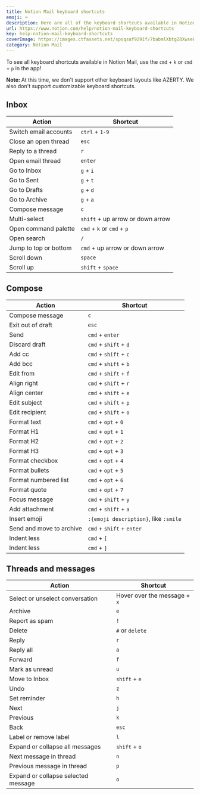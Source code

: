 ```yaml
---
title: Notion Mail keyboard shortcuts
emoji: ⌨️
description: Here are all of the keyboard shortcuts available in Notion Mail ⌨️
url: https://www.notion.com/help/notion-mail-keyboard-shortcuts
key: help:notion-mail-keyboard-shortcuts
coverImage: https://images.ctfassets.net/spoqsaf9291f/7babmlXbtgZ8XwseESoGXZ/57853265cde28a15b566a51a816a1418/how-to-protect-yourself-from-malvertising.png
category: Notion Mail
---
```


To see all keyboard shortcuts available in Notion Mail, use the `cmd` + `k` or `cmd` + `p` in the app!

**Note:&#x20;**&#x41;t this time, we don't support other keyboard layouts like AZERTY. We also don't support customizable keyboard shortcuts.

## Inbox

| **Action**            | **Shortcut**                     |
| --------------------- | -------------------------------- |
| Switch email accounts | `ctrl` + `1-9`                   |
| Close an open thread  | `esc`                            |
| Reply to a thread     | `r`                              |
| Open email thread     | `enter`                          |
| Go to Inbox           | `g` + `i`                        |
| Go to Sent            | `g` + `t`                        |
| Go to Drafts          | `g` + `d`                        |
| Go to Archive         | `g` + `a`                        |
| Compose message       | `c`                              |
| Multi-select          | `shift` + up arrow or down arrow |
| Open command palette  | `cmd` + `k` or `cmd` + `p`       |
| Open search           | `/`                              |
| Jump to top or bottom | `cmd` + up arrow or down arrow   |
| Scroll down           | `space`                          |
| Scroll up             | `shift` + `space`                |

## Compose

| **Action**               | **Shortcut**                          |
| ------------------------ | ------------------------------------- |
| Compose message          | `c`                                   |
| Exit out of draft        | `esc`                                 |
| Send                     | `cmd` + `enter`                       |
| Discard draft            | `cmd` + `shift` + `d`                 |
| Add cc                   | `cmd` + `shift` + `c`                 |
| Add bcc                  | `cmd` + `shift` + `b`                 |
| Edit from                | `cmd` + `shift` + `f`                 |
| Align right              | `cmd` + `shift` + `r`                 |
| Align center             | `cmd` + `shift` + `e`                 |
| Edit subject             | `cmd` + `shift` + `p`                 |
| Edit recipient           | `cmd` + `shift` + `o`                 |
| Format text              | `cmd` + `opt` + `0`                   |
| Format H1                | `cmd` + `opt` + `1`                   |
| Format H2                | `cmd` + `opt` + `2`                   |
| Format H3                | `cmd` + `opt` + `3`                   |
| Format checkbox          | `cmd` + `opt` + `4`                   |
| Format bullets           | `cmd` + `opt` + `5`                   |
| Format numbered list     | `cmd` + `opt` + `6`                   |
| Format quote             | `cmd` + `opt` + `7`                   |
| Focus message            | `cmd` + `shift` + `y`                 |
| Add attachment           | `cmd` + `shift` + `a`                 |
| Insert emoji             | `:{emoji description}`, like `:smile` |
| Send and move to archive | `cmd` + `shift` + `enter`             |
| Indent less              | `cmd` + `[`                           |
| Indent less              | `cmd` + `]`                           |

## Threads and messages

| **Action**                          | **Shortcut**                 |
| ----------------------------------- | ---------------------------- |
| Select or unselect conversation     | Hover over the message + `x` |
| Archive                             | `e`                          |
| Report as spam                      | `!`                          |
| Delete                              | `#` or `delete`              |
| Reply                               | `r`                          |
| Reply all                           | `a`                          |
| Forward                             | `f`                          |
| Mark as unread                      | `u`                          |
| Move to Inbox                       | `shift` + `e`                |
| Undo                                | `z`                          |
| Set reminder                        | `h`                          |
| Next                                | `j`                          |
| Previous                            | `k`                          |
| Back                                | `esc`                        |
| Label or remove label               | `l`                          |
| Expand or collapse all messages     | `shift` + `o`                |
| Next message in thread              | `n`                          |
| Previous message in thread          | `p`                          |
| Expand or collapse selected message | `o`                          |
